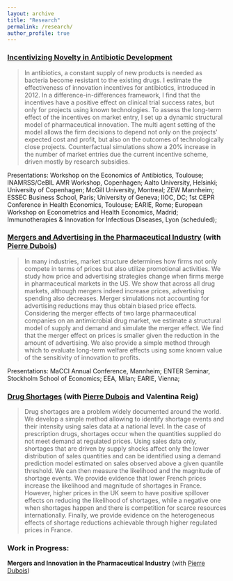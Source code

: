 ```yaml
---
layout: archive
title: "Research"
permalink: /research/
author_profile: true
---
```



### [**Incentivizing Novelty in Antibiotic Development**](https://gosia-majewska.github.io/files/Majewska_JMP.pdf) 

>In antibiotics, a constant supply of new products is needed as bacteria become resistant to the existing drugs. I estimate the effectiveness of innovation incentives for antibiotics, introduced in 2012. In a difference-in-differences framework, I find that the incentives have a positive effect on clinical trial success rates, but only for projects using known technologies. To assess the long-term effect of the incentives on market entry, I set up a dynamic structural model of pharmaceutical innovation. The multi agent setting of the model allows the firm decisions to depend not only on the projects' expected cost and profit, but also on the outcomes of technologically close projects. Counterfactual simulations show a 20% increase in the number of market entries due the current incentive scheme, driven mostly by research subsidies.

Presentations: Workshop on the Economics of Antibiotics, Toulouse; INAMRSS/CeBIL AMR Workshop, Copenhagen; Aalto University, Helsinki; University of Copenhagen; McGill University, Montreal; ZEW Mannheim; ESSEC Business School, Paris; University of Geneva; IIOC, DC; 1st CEPR Conference in Health Economics, Toulouse; EARIE, Rome; European Workshop on Econometrics and Health Economics, Madrid; Immunotherapies \& Innovation for Infectious Diseases, Lyon (scheduled);

### [**Mergers and Advertising in the Pharmaceutical Industry**](https://gosia-majewska.github.io/files/merger_advertising_Nov2022.pdf) (with [Pierre Dubois](https://pierredubois.github.io/))

>In many industries, market structure determines how firms not only compete in terms of prices but also utilize promotional activities. We study how price and advertising strategies change when firms merge in pharmaceutical markets in the US. We show that across all drug markets, although mergers indeed increase prices, advertising spending also decreases. Merger simulations not accounting for advertising reductions may thus obtain biased price effects. Considering the merger effects of two large pharmaceutical companies on an antimicrobial drug market, we estimate a structural model of supply and demand and simulate the merger effect. We find that the merger effect on prices is smaller given the reduction in the amount of advertising. We also provide a simple method through which to evaluate long-term welfare effects using some known value of the sensitivity of innovation to profits.

Presentations:  MaCCI Annual Conference, Mannheim;  ENTER Seminar, Stockholm School of Economics; EEA, Milan; EARIE, Vienna;

### [**Drug Shortages**](https://www.tse-fr.eu/sites/default/files/TSE/documents/doc/wp/2023/wp_tse_1417.pdf) (with [Pierre Dubois](https://pierredubois.github.io/) and Valentina Reig)

>Drug shortages are a problem widely documented around the world. We develop a simple method allowing to identify shortage events and their intensity using sales data at a national level. In the case of prescription drugs, shortages occur when the quantities supplied do not meet demand at regulated prices. Using sales data only, shortages that are driven by supply shocks affect only the lower distribution of sales quantities and can be identified using a demand prediction model estimated on sales observed above a given quantile threshold. We can then measure the likelihood and the magnitude of shortage events. We provide evidence that lower French prices
increase the likelihood and magnitude of shortages in France. However, higher prices in the UK seem to have positive spillover effects on reducing the likelihood of shortages, while a negative one when shortages happen and there is competition for scarce resources internationally. Finally, we provide evidence on the heterogeneous effects of shortage reductions achievable through higher regulated prices in France.


### Work in Progress:

**Mergers and Innovation in the Pharmaceutical Industry** (with [Pierre Dubois](https://pierredubois.github.io/))
